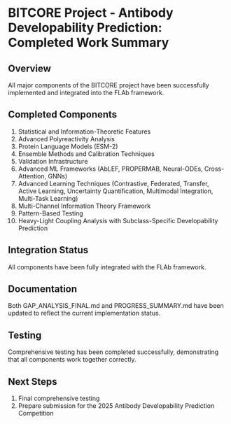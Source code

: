 # BITCORE Project - Antibody Developability Prediction: Completed Work Summary

## Overview
All major components of the BITCORE project have been successfully implemented and integrated into the FLAb framework.

## Completed Components
1. Statistical and Information-Theoretic Features
2. Advanced Polyreactivity Analysis
3. Protein Language Models (ESM-2)
4. Ensemble Methods and Calibration Techniques
5. Validation Infrastructure
6. Advanced ML Frameworks (AbLEF, PROPERMAB, Neural-ODEs, Cross-Attention, GNNs)
7. Advanced Learning Techniques (Contrastive, Federated, Transfer, Active Learning, Uncertainty Quantification, Multimodal Integration, Multi-Task Learning)
8. Multi-Channel Information Theory Framework
9. Pattern-Based Testing
10. Heavy-Light Coupling Analysis with Subclass-Specific Developability Prediction

## Integration Status
All components have been fully integrated with the FLAb framework.

## Documentation
Both GAP_ANALYSIS_FINAL.md and PROGRESS_SUMMARY.md have been updated to reflect the current implementation status.

## Testing
Comprehensive testing has been completed successfully, demonstrating that all components work together correctly.

## Next Steps
1. Final comprehensive testing
2. Prepare submission for the 2025 Antibody Developability Prediction Competition
